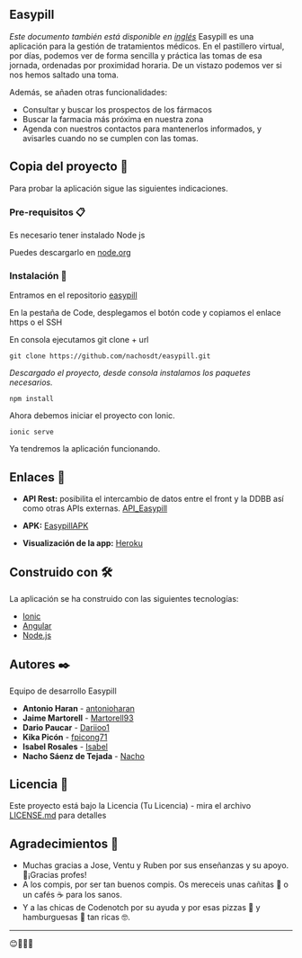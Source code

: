 ## Easypill
_Este documento también está disponible en [inglés](https://github.com/nachosdt/easypill/blob/master/README_en.md)_
Easypill es una aplicación para la gestión de tratamientos médicos. 
En el pastillero virtual, por días, podemos ver de forma sencilla y práctica las tomas de esa jornada, 
ordenadas por proximidad horaria. 
De un vistazo podemos ver si nos hemos saltado una toma.

Además, se añaden otras funcionalidades:
* Consultar y buscar los prospectos de los fármacos
* Buscar la farmacia más próxima en nuestra zona
* Agenda con nuestros contactos para mantenerlos informados, y avisarles cuando no se cumplen con las tomas.


## Copia del proyecto 🚀

Para probar la aplicación sigue las siguientes indicaciones.

### Pre-requisitos 📋

Es necesario tener instalado Node js

Puedes descargarlo en [node.org](https://nodejs.org/es/download/)


### Instalación 🔧

Entramos en el repositorio [easypill](https://github.com/nachosdt/easypill)

En la pestaña de Code, desplegamos el botón code y copiamos el enlace https o el SSH

En consola ejecutamos git clone + url

```
git clone https://github.com/nachosdt/easypill.git
```

_Descargado el proyecto, desde consola instalamos los paquetes necesarios._

```
npm install
```

Ahora debemos iniciar el proyecto con Ionic.

```
ionic serve
```
Ya tendremos la aplicación funcionando.

## Enlaces :link:
* **API Rest:** posibilita el intercambio de datos entre el front y la DDBB así como otras APIs externas.
[API_Easypill](https://github.com/nachosdt/API_Easypill)

* **APK:** 
[EasypillAPK]()

* **Visualización de la app:**
[Heroku](https://easypillapp.herokuapp.com/landing)

## Construido con 🛠️

La aplicación se ha construido con las siguientes tecnologías:

* [Ionic](https://ionicframework.com/)
* [Angular](https://angular.io/)
* [Node.js](https://nodejs.org/es/) 


## Autores ✒️

Equipo de desarrollo Easypill

* **Antonio Haran** - [antonioharan](https://github.com/antonioharan)
* **Jaime Martorell** - [Martorell93](https://github.com/Martorell93)
* **Dario Paucar** - [Dariioo1](https://github.com/Dariioo1)
* **Kika Picón** - [fpicong71](https://github.com/fpicong71)
* **Isabel Rosales** - [Isabel](https://github.com/LIRVisabel)
* **Nacho Sáenz de Tejada** - [Nacho](https://github.com/nachosdt)

## Licencia 📄

Este proyecto está bajo la Licencia (Tu Licencia) - mira el archivo [LICENSE.md](LICENSE.md) para detalles

## Agradecimientos 🎁

* Muchas gracias a Jose, Ventu y Ruben por sus enseñanzas y su apoyo.📢¡Gracias profes!
* A los compis, por ser tan buenos compis. Os mereceis unas cañitas 🍺 o un cafés ☕ para los sanos. 
* Y a las chicas de Codenotch por su ayuda y por esas pizzas :pizza: y hamburguesas :hamburger: tan ricas 🤓.

---
😊:clap::clap::clap:
